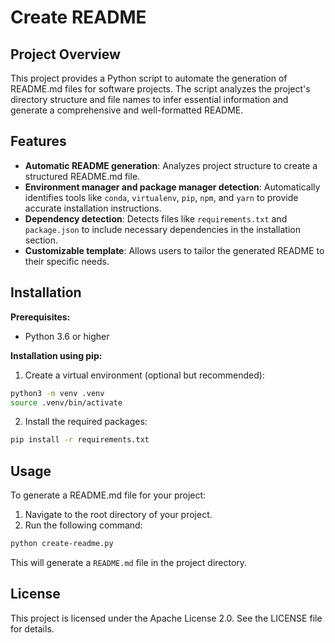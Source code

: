 # Create README

## Project Overview

This project provides a Python script to automate the generation of README.md files for software projects. The script analyzes the project's directory structure and file names to infer essential information and generate a comprehensive and well-formatted README. 

## Features

- **Automatic README generation**: Analyzes project structure to create a structured README.md file.
- **Environment manager and package manager detection**: Automatically identifies tools like `conda`, `virtualenv`, `pip`, `npm`, and `yarn` to provide accurate installation instructions.
- **Dependency detection**: Detects files like `requirements.txt` and `package.json` to include necessary dependencies in the installation section.
- **Customizable template**: Allows users to tailor the generated README to their specific needs.

## Installation

**Prerequisites:**

- Python 3.6 or higher

**Installation using pip:**

1. Create a virtual environment (optional but recommended):
```bash
python3 -m venv .venv
source .venv/bin/activate
```

2. Install the required packages:
```bash
pip install -r requirements.txt
```

## Usage

To generate a README.md file for your project:

1. Navigate to the root directory of your project.
2. Run the following command:
```bash
python create-readme.py
```

This will generate a `README.md` file in the project directory.

## License

This project is licensed under the Apache License 2.0. See the LICENSE file for details.
